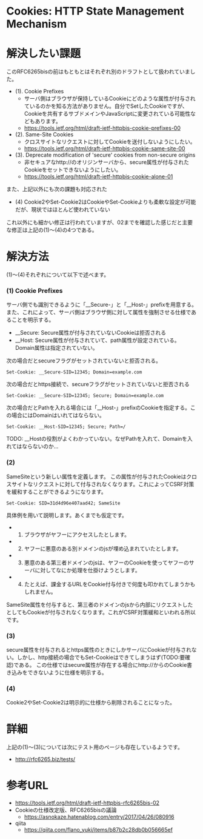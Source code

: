 # Cookies: HTTP State Management Mechanism

# 解決したい課題
このRFC6265bisの前はもともとはそれぞれ別のドラフトとして扱われていました。
- (1). Cookie Prefixes
  - サーバ側はブラウザが保持しているCookieにどのような属性が付与されているのかを知る方法がありません。自分でSetしたCookieですが、Cookieを共有するサブドメインやJavaScriptに変更されている可能性などもあります。
  - https://tools.ietf.org/html/draft-ietf-httpbis-cookie-prefixes-00
- (2). Same-Site Cookies
  - クロスサイトなリクエストに対してCookieを送付しないようにしたい。
  - https://tools.ietf.org/html/draft-ietf-httpbis-cookie-same-site-00
- (3). Deprecate modification of 'secure' cookies from non-secure origins
  - 非セキュアなhttp://のオリジンサーバから、secure属性が付与されたCookieをセットできないようにしたい。
  - https://tools.ietf.org/html/draft-ietf-httpbis-cookie-alone-01

また、上記以外にも次の課題も対応された
- (4) Cookie2やSet-Cookie2はCookieやSet-Cookieよりも柔軟な設定が可能だが、現状ではほとんど使われていない

これ以外にも細かい修正は行われていますが、02までを確認した感じだと主要な修正は上記の(1)〜(4)の4つである。

# 解決方法
(1)〜(4)それぞれについて以下で述べます。


### (1) Cookie Prefixes
サーバ側でも識別できるように「__Secure-」と「__Host-」prefixを用意する。また、これによって、サーバ側はブラウザ側に対して属性を強制させる仕様であることを明示する。
- __Secure: Secure属性が付与されていないCookieは拒否される
- __Host: Secure属性が付与されていて、path属性が設定されている。Domain属性は指定されていない。


次の場合だとsecureフラグがセットされていないと拒否される。
```
Set-Cookie: __Secure-SID=12345; Domain=example.com
```

次の場合だとhttps接続で、secureフラグがセットされていないと拒否される
```
Set-Cookie: __Secure-SID=12345; Secure; Domain=example.com
```

次の場合だとPathを入れる場合には「__Host-」prefixのCookieを指定する。この場合にはDomainはいれてはならない。
```
Set-Cookie: __Host-SID=12345; Secure; Path=/
```

TODO: __Hostの役割がよくわかっていない。なぜPathを入れて、Domainを入れてはならないのか...

### (2) 

SameSiteという新しい属性を定義します。
この属性が付与されたCookieはクロスサイトなリクエストに対して付与されなくなります。これによってCSRF対策を緩和することができるようになります。
```
Set-Cookie: SID=31d4d96e407aad42; SameSite
```

具体例を用いて説明します。あくまでも仮定です。
- 1. ブラウザがヤフーにアクセスしたとします。
- 2. ヤフーに悪意のある別ドメインのjsが埋め込まれていたとします。
- 3. 悪意のある第三者ドメインのjsは、ヤフーのCookieを使ってヤフーのサーバに対してなにか処理を仕掛けようとします。
- 4. たとえば、課金するURLをCookie付与付きで何度も叩かれてしまうかもしれません。

SameSite属性を付与すると、第三者のドメインのjsから内部にリクエストしたとしてもCookieが付与されなくなります。これがCSRF対策緩和といわれる所以です。



### (3)
secure属性を付与されるとhttps属性のときにしかサーバにCookieが付与されない。しかし、http接続の場合でもSet-Cookieはできてしまうはず(TODO:要確認)である。
この仕様ではsecure属性が存在する場合にhttp://からのCookie書き込みをできないように仕様を明示する。

### (4)
Cookie2やSet-Cookie2は明示的に仕様から削除されることになった。

# 詳細
上記の(1)〜(3)については次にテスト用のページも存在しているようです。
- http://rfc6265.biz/tests/

# 参考URL
- https://tools.ietf.org/html/draft-ietf-httpbis-rfc6265bis-02
- Cookieの仕様改定版、RFC6265bisの議論
  - https://asnokaze.hatenablog.com/entry/2017/04/26/080916
- qiita
  - https://qiita.com/flano_yuki/items/b87b2c28db0b056665ef
